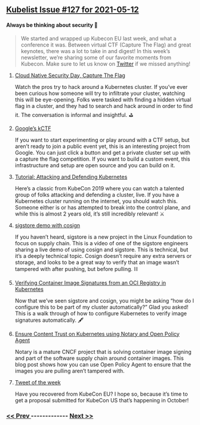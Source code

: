 ## [Kubelist Issue #127 for 2021-05-12](https://kubelist.com/issue/127)

#### Always be thinking about security 🏰

> We started and wrapped up Kubecon EU last week, and what a conference it was. Between virtual CTF (Capture The Flag) and great keynotes, there was a lot to take in and digest! In this week’s newsletter, we’re sharing some of our favorite moments from Kubecon. Make sure to let us know on <a href="https://twitter.com/readkubelist">Twitter</a> if we missed anything!

1. [Cloud Native Security Day, Capture The Flag](https://www.youtube.com/watch?v=bFyYaECAPpo)

    Watch the pros try to hack around a Kubernetes cluster. If you’ve ever been curious how someone will try to infiltrate your cluster, watching this will be eye-opening. Folks were tasked with finding a hidden virtual flag in a cluster, and they had to search and hack around in order to find it. The conversation is informal and insightful. ⛳️
1. [Google’s kCTF](https://google.github.io/kctf/)

    If you want to start experimenting or play around with a CTF setup, but aren’t ready to join a public event yet, this is an interesting project from Google. You can just click a button and get a private cluster set up with a capture the flag competition. If you want to build a custom event, this infrastructure and setup are open source and you can build on it.
1. [Tutorial: Attacking and Defending Kubernetes](https://www.youtube.com/watch?v=UdMFTdeAL1s)

    Here’s a classic from KubeCon 2019 where you can watch a talented group of folks attacking and defending a cluster, live. If you have a Kubernetes cluster running on the internet, you should watch this. Someone either is or has attempted to break into the control plane, and while this is almost 2 years old, it’s still incredibly relevant! ⚔️
1. [sigstore demo with cosign](https://www.youtube.com/watch?v=gCi9_4NYyR0)

    If you haven’t heard, sigstore is a new project in the Linux Foundation to focus on supply chain. This is a video of one of the sigstore engineers sharing a live demo of using cosign and sigstore. This is technical, but it’s a deeply technical topic. Cosign doesn’t require any extra servers or storage, and looks to be a great way to verify that an image wasn’t tampered with after pushing, but before pulling. ⛓
1. [Verifying Container Image Signatures from an OCI Registry in Kubernetes](https://blog.sigstore.dev/verify-oci-container-image-signatures-in-kubernetes-33663a9ec7d8)

    Now that we’ve seen sigstore and cosign, you might be asking “how do I configure this to be part of my cluster automatically?” Glad you asked! This is a walk through of how to configure Kubernetes to verify image signatures automatically. 🖋
1. [Ensure Content Trust on Kubernetes using Notary and Open Policy Agent](https://siegert-maximilian.medium.com/ensure-content-trust-on-kubernetes-using-notary-and-open-policy-agent-485ab3a9423c)

    Notary is a mature CNCF project that is solving container image signing and part of the software supply chain around container images. This blog post shows how you can use Open Policy Agent to ensure that the images you are pulling aren’t tampered with.
1. [Tweet of the week](https://twitter.com/CloudNativeBot/status/1392117290284560388)

    Have you recovered from KubeCon EU? I hope so, because it’s time to get a proposal submitted for KubeCon US that’s happening in October!

### [ << Prev ](kubelist-126.md) ------------- [ Next >> ](kubelist-128.md)